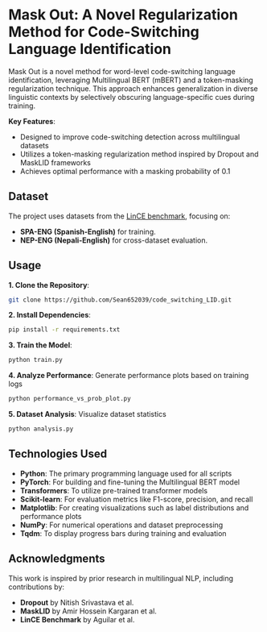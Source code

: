 # Mask Out: A Novel Regularization Method for Code-Switching Language Identification

Mask Out is a novel method for word-level code-switching language identification, leveraging Multilingual BERT (mBERT) and a token-masking regularization technique. This approach enhances generalization in diverse linguistic contexts by selectively obscuring language-specific cues during training.

**Key Features**:
- Designed to improve code-switching detection across multilingual datasets
- Utilizes a token-masking regularization method inspired by Dropout and MaskLID frameworks
- Achieves optimal performance with a masking probability of 0.1

## Dataset

The project uses datasets from the [LinCE benchmark](https://ritual.uh.edu/lince/datasets), focusing on:
- **SPA-ENG (Spanish-English)** for training.
- **NEP-ENG (Nepali-English)** for cross-dataset evaluation.

## Usage

**1. Clone the Repository**:
```bash
git clone https://github.com/Sean652039/code_switching_LID.git
```
**2. Install Dependencies**:
```bash
pip install -r requirements.txt
```
**3. Train the Model**:
```bash
python train.py
```
**4. Analyze Performance**: Generate performance plots based on training logs
```bash
python performance_vs_prob_plot.py
```
**5. Dataset Analysis**: Visualize dataset statistics
```bash
python analysis.py
```

## Technologies Used

- **Python**: The primary programming language used for all scripts
- **PyTorch**: For building and fine-tuning the Multilingual BERT model
- **Transformers**: To utilize pre-trained transformer models
- **Scikit-learn**: For evaluation metrics like F1-score, precision, and recall
- **Matplotlib**: For creating visualizations such as label distributions and performance plots
- **NumPy**: For numerical operations and dataset preprocessing
- **Tqdm**: To display progress bars during training and evaluation

## Acknowledgments

This work is inspired by prior research in multilingual NLP, including contributions by:
- **Dropout** by Nitish Srivastava et al.
- **MaskLID** by Amir Hossein Kargaran et al.
- **LinCE Benchmark** by Aguilar et al.